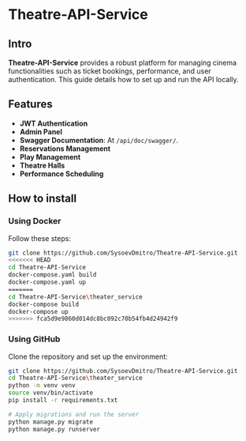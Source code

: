 # Theatre-API-Service

## Intro
**Theatre-API-Service** provides a robust platform for managing cinema functionalities such as ticket bookings, performance, and user authentication. This guide details how to set up and run the API locally.

## Features

- **JWT Authentication**
- **Admin Panel**
- **Swagger Documentation**: At `/api/doc/swagger/`.
- **Reservations Management**
- **Play Management**
- **Theatre Halls**
- **Performance Scheduling**

##  How to install

### Using Docker

Follow these steps:

```bash
git clone https://github.com/SysoevDmitro/Theatre-API-Service.git
<<<<<<< HEAD
cd Theatre-API-Service
docker-compose.yaml build
docker-compose.yaml up
=======
cd Theatre-API-Service\theater_service
docker-compose build
docker-compose up
>>>>>>> fca5d9e9860d014dc8bc092c70b54fb4d24942f9
```


### Using GitHub

Clone the repository and set up the environment:

```bash
git clone https://github.com/SysoevDmitro/Theatre-API-Service.git
cd Theatre-API-Service\theater_service
python -m venv venv
source venv/bin/activate
pip install -r requirements.txt

# Apply migrations and run the server
python manage.py migrate
python manage.py runserver
